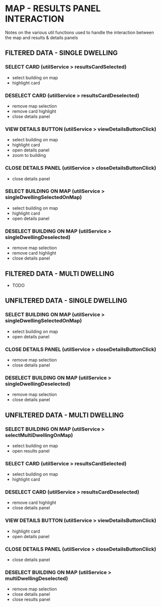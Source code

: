 # MAP - RESULTS PANEL INTERACTION

Notes on the various util functions used to handle the interaction between the map and results & details panels

## FILTERED DATA - SINGLE DWELLING

### SELECT CARD (utilService > resultsCardSelected)

- select building on map
- highlight card

### DESELECT CARD (utilService > resultsCardDeselected)

- remove map selection
- remove card highlight
- close details panel

### VIEW DETAILS BUTTON (utilService > viewDetailsButtonClick)

- select building on map
- highlight card
- open details panel
- zoom to building

### CLOSE DETAILS PANEL (utilService > closeDetailsButtonClick)

- close details panel

### SELECT BUILDING ON MAP (utilService > singleDwellingSelectedOnMap)

- select building on map
- highlight card
- open details panel

### DESELECT BUILDING ON MAP (utilService > singleDwellingDeselected)

- remove map selection
- remove card highlight
- close details panel

## FILTERED DATA - MULTI DWELLING

- TODO

## UNFILTERED DATA - SINGLE DWELLING

### SELECT BUILDING ON MAP (utilService > singleDwellingSelectedOnMap)

- select building on map
- open details panel

### CLOSE DETAILS PANEL (utilService > closeDetailsButtonClick)

- remove map selection
- close details panel

### DESELECT BUILDING ON MAP (utilService > singleDwellingDeselected)

- remove map selection
- close details panel

## UNFILTERED DATA - MULTI DWELLING

### SELECT BUILDING ON MAP (utilService > selectMultiDwellingOnMap)

- select building on map
- open results panel

### SELECT CARD (utilService > resultsCardSelected)

- select building on map
- highlight card

### DESELECT CARD (utilService > resultsCardDeselected)

- remove card highlight
- close details panel

### VIEW DETAILS BUTTON (utilService > viewDetailsButtonClick)

- highlight card
- open details panel

### CLOSE DETAILS PANEL (utilService > closeDetailsButtonClick)

- close details panel

### DESELECT BUILDING ON MAP (utilService > multiDwellingDeselected)

- remove map selection
- close details panel
- close results panel
